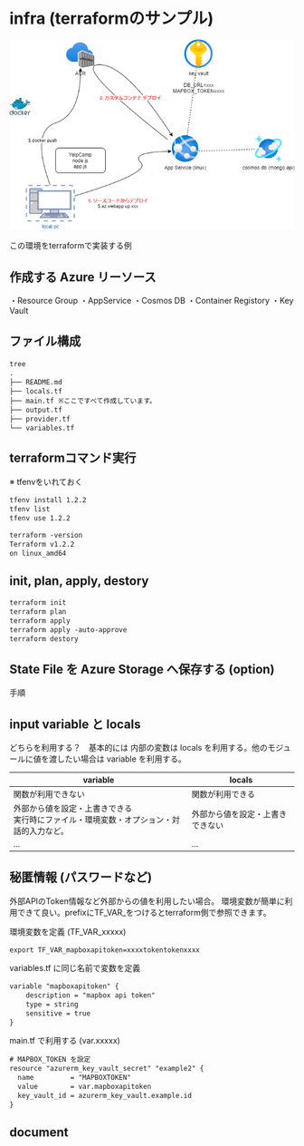 # infra (terraformのサンプル)

![image](../deployToAppService.png)

この環境をterraformで実装する例

## 作成する Azure リーソース
・Resource Group
・AppService
・Cosmos DB
・Container Registory
・Key Vault

## ファイル構成
```
tree
.
├── README.md
├── locals.tf
├── main.tf ※ここですべて作成しています。
├── output.tf
├── provider.tf
└── variables.tf
```

## terraformコマンド実行
※ tfenvをいれておく
```
tfenv install 1.2.2
tfenv list
tfenv use 1.2.2
```

```
terraform -version
Terraform v1.2.2
on linux_amd64
```

## init, plan, apply, destory

```
terraform init
terraform plan
terraform apply
terraform apply -auto-approve
terraform destory
```
## State File を Azure Storage へ保存する (option)
手順

## input variable と locals

どちらを利用する？　基本的には 内部の変数は locals を利用する。他のモジュールに値を渡したい場合は variable を利用する。

| variable | locals |
| --- | --- |
| 関数が利用できない | 関数が利用できる |
| 外部から値を設定・上書きできる<br>実行時にファイル・環境変数・オプション・対話的入力など。 | 外部から値を設定・上書きできない |
| ... | ... |

## 秘匿情報 (パスワードなど)
外部APIのToken情報など外部からの値を利用したい場合。
環境変数が簡単に利用できて良い。prefixにTF_VAR_をつけるとterraform側で参照できます。

環境変数を定義 (TF_VAR_xxxxx) 
```
export TF_VAR_mapboxapitoken=xxxxtokentokenxxxx
```

variables.tf に同じ名前で変数を定義
```
variable "mapboxapitoken" {
    description = "mapbox api token"
    type = string
    sensitive = true
}
```

main.tf で利用する (var.xxxxx)
```
# MAPBOX_TOKEN を設定
resource "azurerm_key_vault_secret" "example2" {
  name         = "MAPBOXTOKEN"
  value        = var.mapboxapitoken
  key_vault_id = azurerm_key_vault.example.id
}
```

## document

